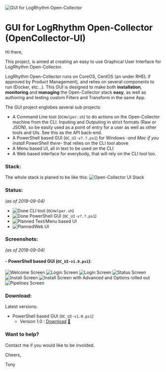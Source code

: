 ![GUI for LogRhythm Open-Collector](Images/Banner.png "GUI for LogRhythm Open-Collector")
# GUI for LogRhythm Open-Collector (OpenCollector-UI)

Hi there,

This project, is aimed at creating an easy to use Graphical User Interface for LogRhythm Open-Collector.

LogRhythm Open-Collector runs on CoreOS, CentOS (an under RHEL if approved by Product Management), and relies on several components to run (Docker, etc...).
This GUI is designed to make both **installation**, **monitoring** and **managing** the Open-Collector stack **easy**, as well as authoring and testing custom Filters and Transform in the same App.

The GUI project englobes several sub projects:
- A Command Line tool (```OCHelper.sh```) to do actions on the Open-Collector machine from the CLI. Inputing and Outputing in strict formats (Raw or JSON), so be easily used as a point of entry for a user as well as other tools and UIs. See this as the API back-end.
- A PowerShell based GUI (```OC_UI-v?.?.ps1```) for Windows -*and Mac if you install PowerShell there*- that relies on the CLI tool above
- A Menu based UI, all in text to be used on the CLI
- A Web based interface for everybody, that will rely on the CLI tool too.

### Stack:
The whole stack is planed to be like this:
![Open-Collector UI Stack](Images/OpenCollectorUI-Stack.png "Open-Collector UI Stack")

### Status: 
*(as of 2019-09-04)*
- ![Done](Images/Done.png "Done") CLI tool (```OCHelper.sh```)
- ![Done](Images/Done.png "Done") PowerShell GUI (```OC_UI-v?.?.ps1```)
- ![Planned](Images/Planned.png "Planned") Text/Menu based UI
- ![Planned](Images/Planned.png "Planned")Web UI

### Screenshots: 
*(as of 2019-09-04)*
#### - PowerShell based GUI (```OC_UI-v1.0.ps1```): 
![Welcome Screen](Images/Screenshots/OC_UI_v1.0/1.Welcome.png "Welcome Screen") 
![Login Screen](Images/Screenshots/OC_UI_v1.0/2.Login.png "Login Screen") 
![Login Screen](Images/Screenshots/OC_UI_v1.0/3.LoginDone.png "Login Screen") 
![Status Screen](Images/Screenshots/OC_UI_v1.0/4.Status.png "Status Screen") 
![Install Screen](Images/Screenshots/OC_UI_v1.0/5.Install.png "Install Screen") 
![Install Screen with Advanced and Options rolled out](Images/Screenshots/OC_UI_v1.0/6.InstallAdvancedOptions.png "Install Screen with Advanced and Options rolled out") 
![Pipelines Screen](Images/Screenshots/OC_UI_v1.0/7.Pipelines.png "Pipelines Screen") 

### Download:
Latest versions:
- PowerShell based GUI (```OC_UI-v1.0.ps1```)
  - Version 1.0 : [Download](Releases/Release-OC_UI-v1.0.20190904.zip) [:floppy_disk:](Releases/Release-OC_UI-v1.0.20190904.zip)

### Want to help?
Contact me if you would like to be involded.

Cheers,

 Tony

